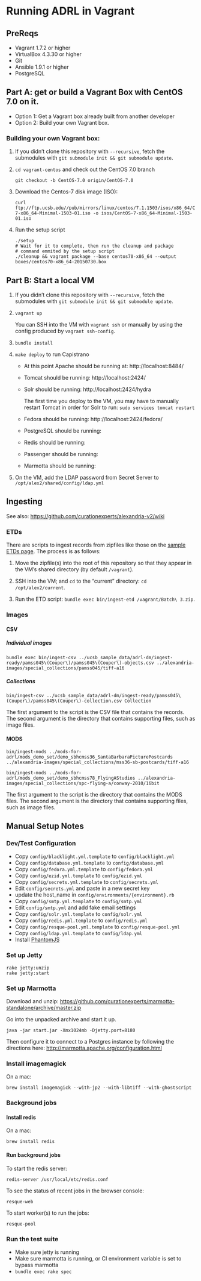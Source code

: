 # Running ADRL in Vagrant

## PreReqs

- Vagrant 1.7.2 or higher
- VirtualBox 4.3.30 or higher
- Git
- Ansible 1.9.1 or higher
- PostgreSQL

## Part A: get or build a Vagrant Box with CentOS 7.0 on it.

- Option 1: Get a Vagrant box already built from another developer
- Option 2: Build your own Vagrant box.

### Building your own Vagrant box:

1. If you didn’t clone this repository with `--recursive`, fetch the
   submodules with `git submodule init && git submodule update`.

2. `cd vagrant-centos` and check out the CentOS 7.0 branch

    ```
    git checkout -b CentOS-7.0 origin/CentOS-7.0
    ```

3. Download the Centos-7 disk image (ISO):

    ```
    curl ftp://ftp.ucsb.edu//pub/mirrors/linux/centos/7.1.1503/isos/x86_64/CentOS-7-x86_64-Minimal-1503-01.iso -o isos/CentOS-7-x86_64-Minimal-1503-01.iso
    ```

4. Run the setup script

    ```
    ./setup
    # Wait for it to complete, then run the cleanup and package
    # command emmited by the setup script
    ./cleanup && vagrant package --base centos70-x86_64 --output boxes/centos70-x86_64-20150730.box
    ```

## Part B: Start a local VM

1. If you didn’t clone this repository with `--recursive`, fetch the
   submodules with `git submodule init && git submodule update`.

2. `vagrant up`

    You can SSH into the VM with `vagrant ssh` or manually by using
    the config produced by `vagrant ssh-config`.

3. `bundle install`

4. `make deploy` to run Capistrano

    - At this point Apache should be running at: http://localhost:8484/

    - Tomcat should be running: http://localhost:2424/

    - Solr should be running: http://localhost:2424/hydra

        The first time you deploy to the VM, you may have to manually
        restart Tomcat in order for Solr to run: `sudo services tomcat restart`

    - Fedora should be running: http://localhost:2424/fedora/

    - PostgreSQL should be running:

    - Redis should be running:

    - Passenger should be running:

    - Marmotta should be running:

5. On the VM, add the LDAP password from Secret Server to `/opt/alex2/shared/config/ldap.yml`

## Ingesting

See also: <https://github.com/curationexperts/alexandria-v2/wiki>

### ETDs

There are scripts to ingest records from zipfiles like those on the
[sample ETDs page](https://wiki.library.ucsb.edu/display/repos/ETD+Sample+Files+for+DCE).
The process is as follows:

1. Move the zipfile(s) into the root of this repository so that they
   appear in the VM’s shared directory (by default `/vagrant`).

2. SSH into the VM; and `cd` to the “current” directory: `cd /opt/alex2/current`.

3. Run the ETD script: `bundle exec bin/ingest-etd /vagrant/Batch\ 3.zip`.

### Images

#### CSV

##### Individual images
```
bundle exec bin/ingest-csv ../ucsb_sample_data/adrl-dm/ingest-ready/pamss045\(Couper\)/pamss045\(Couper\)-objects.csv ../alexandria-images/special_collections/pamss045/tiff-a16
```

##### Collections
```
bin/ingest-csv ../ucsb_sample_data/adrl-dm/ingest-ready/pamss045\(Couper\)/pamss045\(Couper\)-collection.csv Collection
```

The first argument to the script is the CSV file that contains the records.  The second argument is the directory that contains supporting files, such as image files.

#### MODS

```
bin/ingest-mods ../mods-for-adrl/mods_demo_set/demo_sbhcmss36_SantaBarbaraPicturePostcards ../alexandria-images/special_collections/mss36-sb-postcards/tiff-a16

bin/ingest-mods ../mods-for-adrl/mods_demo_set/demo_sbhcmss78_FlyingAStudios ../alexandria-images/special_collections/spc-flying-a/conway-2010/16bit
```

The first argument to the script is the directory that contains the MODS files.  The second argument is the directory that contains supporting files, such as image files.

## Manual Setup Notes

### Dev/Test Configuration
  * Copy `config/blacklight.yml.template` to `config/blacklight.yml`
  * Copy `config/database.yml.template` to `config/database.yml`
  * Copy `config/fedora.yml.template` to `config/fedora.yml`
  * Copy `config/ezid.yml.template` to `config/ezid.yml`
  * Copy `config/secrets.yml.template` to `config/secrets.yml`
  * Edit `config/secrets.yml` and paste in a new secret key
  * update the host\_name in `config/environments/{environment}.rb`
  * Copy `config/smtp.yml.template` to `config/smtp.yml`
  * Edit `config/smtp.yml` and add fake email settings
  * Copy `config/solr.yml.template` to `config/solr.yml`
  * Copy `config/redis.yml.template` to `config/redis.yml`
  * Copy `config/resque-pool.yml.template` to `config/resque-pool.yml`
  * Copy `config/ldap.yml.template` to `config/ldap.yml`
  * Install [PhantomJS](https://github.com/teampoltergeist/poltergeist#installing-phantomjs)

### Set up Jetty

```
rake jetty:unzip
rake jetty:start
```

### Set up Marmotta

Download and unzip: https://github.com/curationexperts/marmotta-standalone/archive/master.zip

Go into the unpacked archive and start it up.
```
java -jar start.jar -Xmx1024mb -Djetty.port=8180
```

Then configure it to connect to a Postgres instance by following the directions here:
http://marmotta.apache.org/configuration.html

### Install imagemagick

On a mac:
```
brew install imagemagick --with-jp2 --with-libtiff --with-ghostscript
```

### Background jobs

#### Install redis

On a mac:
```
brew install redis
```

#### Run background jobs

To start the redis server:
```
redis-server /usr/local/etc/redis.conf
```

To see the status of recent jobs in the browser console:
```
resque-web
```

To start worker(s) to run the jobs:
```
resque-pool
```

### Run the test suite

  * Make sure jetty is running
  * Make sure marmotta is running, or CI environment variable is set to bypass marmotta
  * `bundle exec rake spec`
